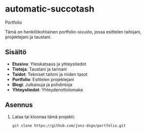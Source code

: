 # automatic-succotash

Portfolio

Tämä on henkilökohtainen portfolio-sivusto, jossa esittelen taitojani, projektejani ja taustani.

## Sisältö

- **Etusivu**: Yleiskatsaus ja yhteystiedot
- **Tietoja**: Taustani ja tarinani
- **Taidot**: Tekniset taitoni ja niiden tasot
- **Portfolio**: Esittelen projektejani
- **Blogi**: Julkaisuja ja pohdintoja
- **Yhteystiedot**: Yhteydenottolomake

## Asennus

1. Lataa tai kloonaa tämä projekti:
   ```bash
   git clone https://github.com/jonz-dsgn/portfolio.git
   ```

